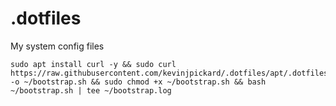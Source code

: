 # .dotfiles
My system config files

```
sudo apt install curl -y && sudo curl https://raw.githubusercontent.com/kevinjpickard/.dotfiles/apt/.dotfiles/bootstrap_linux.sh -o ~/bootstrap.sh && sudo chmod +x ~/bootstrap.sh && bash ~/bootstrap.sh | tee ~/bootstrap.log
```
